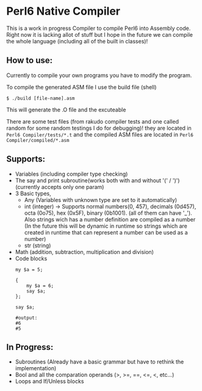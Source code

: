# Perl6 Native Compiler

This is a work in progress Compiler to compile Perl6 into Assembly code. Right now it is lacking allot of stuff  but I hope in the future we can compile the whole language (including all of the built in classes)!

## How to use:
Currently to compile your own programs you have to modify the program.

To compile the generated ASM file I use the build file (shell)

	$ ./build [file-name].asm 

This will generate the .O file and the excuteable

There are some test files (from rakudo compiler tests and one called random for some random testings I do for debugging)!
they are located in `Perl6 Compiler/tests/*.t` and the compiled ASM files are located in `Perl6 Compiler/compiled/*.asm`

## Supports:
- Variables (including compiler type checking)
- The say and print subroutine(works both with and without '(' / ')') (currently accepts only one param)
- 3 Basic types, 
    * Any (Variables with unknown type are set to it automatically)
    * int (integer) -> Supports normal numbers(0, 457), decimals (0d457), octa (0o75), hex (0x5F), binary (0b1001). (all of them can have '_'). Also strings wich has a number definition are compiled as a number (In the future this will be dynamic in runtime so strings which are created in runtime that can represent a number can be used as a number)
    * str (string)
- Math (addition, subtraction, multiplication and division)
- Code blocks
	``` perl6
	my $a = 5;
	
	{
		my $a = 6;
		say $a;
	};
	
	say $a;
	
	#output:
	#6
	#5
	```

## In Progress:
- Subroutines (Already have a basic grammar but have to rethink the implementation)
- Bool and all the comparation operands (>, >=, ==, <=, <, etc...)
- Loops and If/Unless blocks